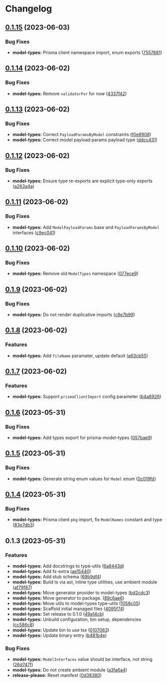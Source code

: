 # Changelog

## [0.1.15](https://github.com/BradenM/prisma-utils/compare/prisma-model-types-v0.1.14...prisma-model-types-v0.1.15) (2023-06-03)


### Bug Fixes

* **model-types:** Prisma client namespace import, enum exports ([7557681](https://github.com/BradenM/prisma-utils/commit/75576813d5ee1b7d679214eed4ca96d2d2e91bfc))

## [0.1.14](https://github.com/BradenM/prisma-utils/compare/prisma-model-types-v0.1.13...prisma-model-types-v0.1.14) (2023-06-02)


### Bug Fixes

* **model-types:** Remove `validatorFor` for now ([4337f42](https://github.com/BradenM/prisma-utils/commit/4337f428d26230d86ad0e298f34dde5b369352ea))

## [0.1.13](https://github.com/BradenM/prisma-utils/compare/prisma-model-types-v0.1.12...prisma-model-types-v0.1.13) (2023-06-02)


### Bug Fixes

* **model-types:** Correct `PayloadParamsByModel` constraints ([f0e8908](https://github.com/BradenM/prisma-utils/commit/f0e8908444d26ede2b5dae94b9cab59d3b8dd690))
* **model-types:** Correct model payload params payload type ([ddcc431](https://github.com/BradenM/prisma-utils/commit/ddcc431f69db96a78c3a708259503b6b470b6ae5))

## [0.1.12](https://github.com/BradenM/prisma-utils/compare/prisma-model-types-v0.1.11...prisma-model-types-v0.1.12) (2023-06-02)


### Bug Fixes

* **model-types:** Ensure type re-exports are explicit type-only exports ([a263a4a](https://github.com/BradenM/prisma-utils/commit/a263a4ad5c398e975ecdf18336a3d5b67345633f))

## [0.1.11](https://github.com/BradenM/prisma-utils/compare/prisma-model-types-v0.1.10...prisma-model-types-v0.1.11) (2023-06-02)


### Bug Fixes

* **model-types:** Add `ModelPayloadParams` base and `PayloadParamsByModel` interfaces ([c9ec041](https://github.com/BradenM/prisma-utils/commit/c9ec0419fa3d9b8badfc4020ed7f3432ab827eda))

## [0.1.10](https://github.com/BradenM/prisma-utils/compare/prisma-model-types-v0.1.9...prisma-model-types-v0.1.10) (2023-06-02)


### Bug Fixes

* **model-types:** Remove old `ModelTypes` namespace ([077ece9](https://github.com/BradenM/prisma-utils/commit/077ece9e724b2c42856e8b0ad3fb499daaa15981))

## [0.1.9](https://github.com/BradenM/prisma-utils/compare/prisma-model-types-v0.1.8...prisma-model-types-v0.1.9) (2023-06-02)


### Bug Fixes

* **model-types:** Do not render duplicative imports ([c8e7b99](https://github.com/BradenM/prisma-utils/commit/c8e7b990af788919b64bcc4253a137a064451bd7))

## [0.1.8](https://github.com/BradenM/prisma-utils/compare/prisma-model-types-v0.1.7...prisma-model-types-v0.1.8) (2023-06-02)


### Features

* **model-types:** Add `fileName` paramater, update default ([a63cb55](https://github.com/BradenM/prisma-utils/commit/a63cb5510d1ea31d2893bc64e31de39d0009e533))

## [0.1.7](https://github.com/BradenM/prisma-utils/compare/prisma-model-types-v0.1.6...prisma-model-types-v0.1.7) (2023-06-02)


### Features

* **model-types:** Support `prismaClientImport` config parameter ([b4a6926](https://github.com/BradenM/prisma-utils/commit/b4a6926f9e66a3d42153de097d7cee02d67bbfa0))

## [0.1.6](https://github.com/BradenM/prisma-utils/compare/prisma-model-types-v0.1.5...prisma-model-types-v0.1.6) (2023-05-31)


### Bug Fixes

* **model-types:** Add types export for prisma-model-types ([057bae9](https://github.com/BradenM/prisma-utils/commit/057bae9de4893048edd0e0583771d7e9a6a5e0e0))

## [0.1.5](https://github.com/BradenM/prisma-utils/compare/prisma-model-types-v0.1.4...prisma-model-types-v0.1.5) (2023-05-31)


### Bug Fixes

* **model-types:** Generate string enum values for `Model` enum ([0c019fd](https://github.com/BradenM/prisma-utils/commit/0c019fd2e7122b3033fd1defb7c05ef3923f3174))

## [0.1.4](https://github.com/BradenM/prisma-utils/compare/prisma-model-types-v0.1.3...prisma-model-types-v0.1.4) (2023-05-31)


### Bug Fixes

* **model-types:** Prisma client `pkg` import, fix `ModelNames` constant and type ([83e7db3](https://github.com/BradenM/prisma-utils/commit/83e7db30a56583f1f8bcd879701da95130119749))

## 0.1.3 (2023-05-31)


### Features

* **model-types:** Add docstrings to type-utils ([6a8443d](https://github.com/BradenM/prisma-utils/commit/6a8443dfec68bcc3665af69cd998d559b10b4e00))
* **model-types:** Add fs-extra ([ae15440](https://github.com/BradenM/prisma-utils/commit/ae15440fcd330d3645660aa7b54c4506b3d7720f))
* **model-types:** Add stub schema ([69b9df4](https://github.com/BradenM/prisma-utils/commit/69b9df47b432db83cbe9101cb6deeb004bf43eb5))
* **model-types:** Build ts via ast, inline type utilities, use ambient module ([af79f87](https://github.com/BradenM/prisma-utils/commit/af79f87b387f42582182e62a17f4be96f8223358))
* **model-types:** Move generator provider to model-types ([bd2cdc3](https://github.com/BradenM/prisma-utils/commit/bd2cdc346338a5da9d3a34c166157b51a58db75a))
* **model-types:** Move generator to package. ([89c6ae6](https://github.com/BradenM/prisma-utils/commit/89c6ae6e19f9ef92d2597bb87aa57e4863a7cb95))
* **model-types:** Move utils to model-types type-utils ([1058c05](https://github.com/BradenM/prisma-utils/commit/1058c058150f95836136c0c746f7263432cb93c6))
* **model-types:** Scaffold initial managed files ([4095f74](https://github.com/BradenM/prisma-utils/commit/4095f745cf927e2ddcf3caac66bb99f19cbec4a5))
* **model-types:** Set release to 0.1.0 ([49a14cb](https://github.com/BradenM/prisma-utils/commit/49a14cb44186a8c817cfc12ceb5ac598b0533df6))
* **model-types:** Unbuild configuration, bin setup, dependencies ([cc586c8](https://github.com/BradenM/prisma-utils/commit/cc586c864ab8e3ce7c9cf632ed57d49e0fc68c4d))
* **model-types:** Update bin to use tsx ([0107063](https://github.com/BradenM/prisma-utils/commit/0107063cb6878b5a25661a67d45dfece17cf66d4))
* **model-types:** Update binary entry ([b481b4e](https://github.com/BradenM/prisma-utils/commit/b481b4e833cbe379c711df654ae0a708388ac21a))


### Bug Fixes

* **model-types:** `ModelInterfaces` value should be interface, not string ([26d747f](https://github.com/BradenM/prisma-utils/commit/26d747fcc7411d2a6567053ba97afe4d818b1d5b))
* **model-types:** Do not create ambient module ([a3fa6a4](https://github.com/BradenM/prisma-utils/commit/a3fa6a4393451181045be2b771dd9ac71a766860))
* **release-please:** Reset manifest ([0d38380](https://github.com/BradenM/prisma-utils/commit/0d3838010f31d3ecfb54f49c855f1d1f44bd3409))
